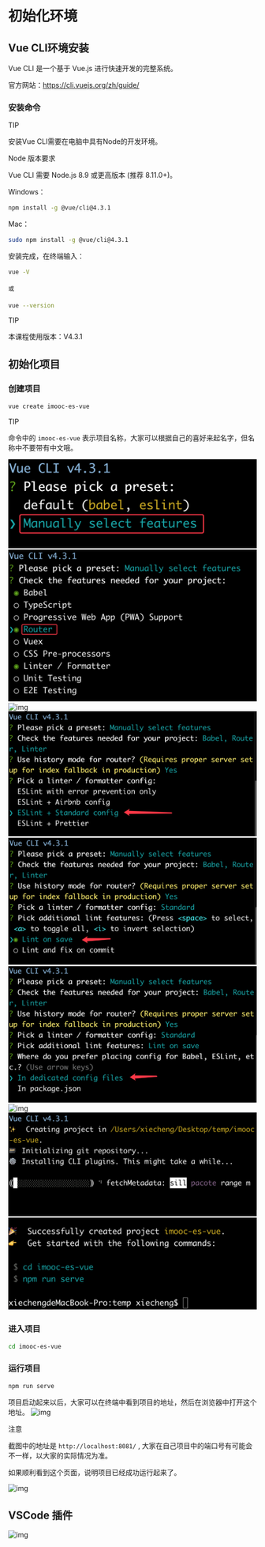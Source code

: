 # 初始化环境

## Vue CLI环境安装

Vue CLI 是一个基于 Vue.js 进行快速开发的完整系统。

官方网站：https://cli.vuejs.org/zh/guide/

### 安装命令

TIP

安装Vue CLI需要在电脑中具有Node的开发环境。

Node 版本要求

Vue CLI 需要 Node.js 8.9 或更高版本 (推荐 8.11.0+)。

Windows：

```sh
npm install -g @vue/cli@4.3.1
```

Mac：

```sh
sudo npm install -g @vue/cli@4.3.1
```

安装完成，在终端输入：

```sh
vue -V  

或  

vue --version
```

TIP

本课程使用版本：V4.3.1

## 初始化项目

### 创建项目

```sh
vue create imooc-es-vue
```

TIP

命令中的 `imooc-es-vue` 表示项目名称，大家可以根据自己的喜好来起名字，但名称中不要带有中文哦。

![img](assets/1.e3b18df5.png) ![img](assets/2.e13e6ab4.png) ![img](http://es.xiecheng.live/assets/img/3.e4dfe0db.png) ![img](assets/4.18b5e98a.png) ![img](assets/5.47b9127d.png) ![img](assets/6.196f41cc.png) ![img](http://es.xiecheng.live/assets/img/7.190a7f83.png) ![img](assets/8.45134d0d.png) ![img](assets/9.7c3916a0.png)

### 进入项目

```sh
cd imooc-es-vue
```

### 运行项目

```sh
npm run serve
```

项目启动起来以后，大家可以在终端中看到项目的地址，然后在浏览器中打开这个地址。 ![img](http://es.xiecheng.live/assets/img/10.745e0a9e.png)

注意

截图中的地址是 `http://localhost:8081/` , 大家在自己项目中的端口号有可能会不一样，以大家的实际情况为准。

如果顺利看到这个页面，说明项目已经成功运行起来了。

![img](http://es.xiecheng.live/assets/img/11.d87b8e75.png)

## VSCode 插件

![img](http://es.xiecheng.live/assets/img/12.bdd1001c.png)